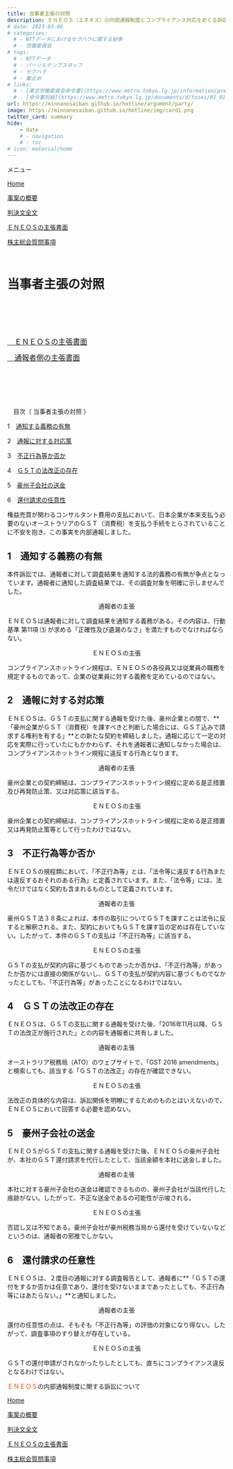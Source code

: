 ```yaml
---
title: 当事者主張の対照
description: ＥＮＥＯＳ（エネオス）の内部通報制度とコンプライアンス対応をめぐる訴訟について、公平にＥＮＥＯＳ側の主張も公表し、山田悠一郎裁判官・坂巻陽士裁判官の判決文を通じて、日本の通報窓口における透明性や調査対応を検証しています。
# date: 2023-03-06
# categories:
  # - NTTデータにおけるセクハラに関する紛争
  # - 労働委員会
# tags:
  # - NTTデータ
  # - パーソルテンプスタッフ
  # - セクハラ
  # - 雇止め
# links:
  # - [東京労働委員会命令書](https://www.metro.tokyo.lg.jp/information/press/2024/03/2024030701)
  # - [命令書別紙](https://www.metro.tokyo.lg.jp/documents/d/tosei/01_01b_02)
url: https://minnanosaiban.github.io/hotline/argument/party/
image: https://minnanosaiban.github.io/hotline/img/card1.png
twitter_card: summary
hide:
    - date
    # - navigation
    # - toc
# icon: material/home
---
```


<div class="hamburger" onclick="toggleMenu()"> <i class="fa-solid fa-bars"></i> メニュー</div>
<div id="mobileMenu" class="mobile-menu">
  <p class="mobile small doc pad1">
    <i class="fa-solid fa-house"></i> <a href="https://minnanosaiban.github.io/hotline/" class="arrow-link-small">Home</a>
  </p>
  <p class="mobile small doc pad1">
    <i class="bi bi-chevron-compact-right"></i>
    <a href="https://minnanosaiban.github.io/hotline/summary/" class="arrow-link-small">事案の概要</a>
  </p>
  <p class="mobile small doc pad1">
    <i class="bi bi-chevron-compact-right"></i>
    <a href="https://minnanosaiban.github.io/hotline/judgment/" class="arrow-link-small">判決文全文</a>
  </p>
  <p class="mobile small doc pad1">
    <i class="bi bi-chevron-compact-right"></i>
    <a href="https://minnanosaiban.github.io/hotline/argument/" class="arrow-link-small">ＥＮＥＯＳの主張書面</a>
  </p>
  <p class="mobile small doc pad1" style="margin-bottom: 0.4rem !important;">
    <i class="bi bi-chevron-compact-right"></i>
    <a href="https://minnanosaiban.github.io/hotline/summary/agm/" class="arrow-link-small">株主総会質問事項</a>
  </p>
</div>

<p style="margin: 0;">
  <a href="https://twitter.com/share?url=https://minnanosaiban.github.io/hotline/argument/party/ &text=当事者の主張 - ＥＮＥＯＳの内部通報制度に関する訴訟について"
     target="_blank" class="x-share" style="color: #FFFFFF;">
    <i class="fa-brands fa-x-twitter"></i> でシェア
  </a>
</p>

# 当事者主張の対照

<p class="link-nav" style="font-size: 1.2em; margin-top: 6.4rem !important; margin-bottom: 0.8rem !important;">
<a href="https://minnanosaiban.github.io/hotline/argument/eneos/" class="arrow-link" >
  <span class="arrow"><i class="fa-solid fa-angles-right"></i>　</span>ＥＮＥＯＳの主張書面
</a></p>
<p class="link-nav" style="font-size: 1.2em; margin-top: 0.8rem !important; margin-bottom: 6.4rem !important;">
<a href="https://minnanosaiban.github.io/eneos-saiban/argument.html" class="arrow-link" >
  <span class="arrow"><i class="fa-solid fa-angles-right"></i>　</span>通報者側の主張書面
</a></p>

<div class="mokuji" onclick="togglemokuji()"> <i id="mokuji-icon" class="fa-solid fa-sort-down"></i>　目次（ 当事者主張の対照 ）</div>
<div id="mobilemokuji" class="mobile-mokuji" style="display: block;">
  <p class="mobile small doc pad1">
     1　<a href="https://minnanosaiban.github.io/hotline/argument/#1" class="arrow-link-small">通知する義務の有無</a>
  </p>
  <p class="mobile small doc pad1">
     2　<a href="https://minnanosaiban.github.io/hotline/argument/#2" class="arrow-link-small">通報に対する対応策</a>
  </p>
  <p class="mobile small doc pad1">
     3　<a href="https://minnanosaiban.github.io/hotline/argument/#3" class="arrow-link-small">不正行為等か否か</a>
  </p>
  <p class="mobile small doc pad1">
     4　<a href="https://minnanosaiban.github.io/hotline/argument/#4" class="arrow-link-small">ＧＳＴの法改正の存在</a>
  </p>
  <p class="mobile small doc pad1">
     5　<a href="https://minnanosaiban.github.io/hotline/argument/#5" class="arrow-link-small">豪州子会社の送金</a>
  </p>
  <p class="mobile small doc pad1">
     6　<a href="https://minnanosaiban.github.io/hotline/argument/#6" class="arrow-link-small">還付請求の任意性</a>
  </p>
</div>


権益売買が関わるコンサルタント費用の支払において、日本企業が本来支払う必要のないオーストラリアのＧＳＴ（消費税）を支払う手続をとらされていることに不安を抱き、この事実を内部通報しました。

<a name="1"></a>

## 1　通知する義務の有無
本件訴訟では、通報者に対して調査結果を通知する法的義務の有無が争点となっています。通報者に通知した調査結果では、その調査対象を明確に示しませんでした。
<div class="nt-cards nt-grid cols-2" style="margin-top: 0rem !important; margin-bottom: 0rem !important;">
    <div class="nt-card">
        <div class="nt-card-content">
            <p class="card-title" style="text-align: center;">通報者の主張</p>
            <p class="card-text">ＥＮＥＯＳは通報者に対して調査結果を通知する義務がある。その内容は、行動基準 第11項 ⑶ が求める「正確性及び遺漏のなさ」を満たすものでなければならない。</p>
        </div>
    </div>
    <div class="nt-card">
        <div class="nt-card-content">
            <p class="card-title" style="text-align: center;">ＥＮＥＯＳの主張</p>
            <p class="card-text">コンプライアンスホットライン規程は、ＥＮＥＯＳの各役員又は従業員の職務を規定するものであって、企業の従業員に対する義務を定めているのではない。</p>
        </div>
    </div>
</div>

<a name="2"></a>

## 2　通報に対する対応策
ＥＮＥＯＳは、ＧＳＴの支払に関する通報を受けた後、豪州企業との間で、**「豪州企業がＧＳＴ（消費税）を課すべきと判断した場合には、ＧＳＴ込みで請求する権利を有する」**との新たな契約を締結しました。通報に応じて一定の対応を実際に行っていたにもかかわらず、それを通報者に通知しなかった場合は、コンプライアンスホットライン規程に違反する行為となります。
<div class="nt-cards nt-grid cols-2" style="margin-top: 0rem !important; margin-bottom: 0rem !important;">
    <div class="nt-card">
        <div class="nt-card-content">
            <p class="card-title" style="text-align: center;">通報者の主張</p>
            <p class="card-text">豪州企業との契約締結は、コンプライアンスホットライン規程に定める是正措置及び再発防止策、又は対応策に該当する。</p>
        </div>
    </div>
    <div class="nt-card">
        <div class="nt-card-content">
            <p class="card-title" style="text-align: center;">ＥＮＥＯＳの主張</p>
            <p class="card-text">豪州企業との契約締結は、コンプライアンスホットライン規程に定める是正措置又は再発防止策等として行ったわけではない。</p>
        </div>
    </div>
</div>

<a name="3"></a>

## 3　不正行為等か否か
ＥＮＥＯＳの規程類において、「不正行為等」とは、「法令等に違反する行為または違反するおそれのある行為」と定義されています。また、「法令等」には、法令だけではなく契約も含まれるものとして定義されています。
<div class="nt-cards nt-grid cols-2" style="margin-top: 0rem !important; margin-bottom: 0rem !important;">
    <div class="nt-card">
        <div class="nt-card-content">
            <p class="card-title" style="text-align: center;">通報者の主張</p>
            <p class="card-text">豪州ＧＳＴ法３８条によれば、本件の取引についてＧＳＴを課すことは法令に反すると解釈される。また、契約においてもＧＳＴを課す旨の定めは存在していない。したがって、本件のＧＳＴの支払は「不正行為等」に該当する。</p>
        </div>
    </div>
    <div class="nt-card">
        <div class="nt-card-content">
            <p class="card-title" style="text-align: center;">ＥＮＥＯＳの主張</p>
            <p class="card-text">ＧＳＴの支払が契約内容に基づくものであったか否かは、「不正行為等」があったか否かには直接の関係がないし、ＧＳＴの支払が契約内容に基づくものでなかったとしても、「不正行為等」があったことになるわけではない。</p>
        </div>
    </div>
</div>

<a name="4"></a>

## 4　ＧＳＴの法改正の存在
ＥＮＥＯＳは、ＧＳＴの支払に関する通報を受けた後、「2016年11月以降、ＧＳＴの法改正が施行された」との内容を通報者に共有しました。
<div class="nt-cards nt-grid cols-2" style="margin-top: 0rem !important; margin-bottom: 0rem !important;">
    <div class="nt-card">
        <div class="nt-card-content">
            <p class="card-title" style="text-align: center;">通報者の主張</p>
            <p class="card-text">オーストラリア税務局（ATO）のウェブサイトで、「GST 2016 amendments」と検索しても、該当する「ＧＳＴの法改正」の存在が確認できない。</p>
        </div>
    </div>
    <div class="nt-card">
        <div class="nt-card-content">
            <p class="card-title" style="text-align: center;">ＥＮＥＯＳの主張</p>
            <p class="card-text">法改正の具体的な内容は、訴訟関係を明瞭にするためのものとはいえないので、ＥＮＥＯＳにおいて回答する必要を認めない。</p>
        </div>
    </div>
</div>

<a name="5"></a>

## 5　豪州子会社の送金
ＥＮＥＯＳがＧＳＴの支払に関する通報を受けた後、ＥＮＥＯＳの豪州子会社が、本社のＧＳＴ還付請求を代行したとして、当該金額を本社に送金しました。
<div class="nt-cards nt-grid cols-2" style="margin-top: 0rem !important; margin-bottom: 0rem !important;">
    <div class="nt-card">
        <div class="nt-card-content">
            <p class="card-title" style="text-align: center;">通報者の主張</p>
            <p class="card-text">本社に対する豪州子会社の送金は確認できるものの、豪州子会社が当該代行した痕跡がない。したがって、不正な送金であるの可能性が示唆される。</p>
        </div>
    </div>
    <div class="nt-card">
        <div class="nt-card-content">
            <p class="card-title" style="text-align: center;">ＥＮＥＯＳの主張</p>
            <p class="card-text"> 否認し又は不知である。豪州子会社が豪州税務当局から還付を受けていないなどというのは、通報者の邪推でしかない。</p>
        </div>
    </div>
</div>

<a name="6"></a>

## 6　還付請求の任意性
ＥＮＥＯＳは、２度目の通報に対する調査報告として、通報者に**「ＧＳＴの還付をするか否かは任意であり、還付を受けないままであったとしても、不正行為等にはあたらない。」**と通知しました。
<div class="nt-cards nt-grid cols-2" style="margin-top: 0rem !important; margin-bottom: 0rem !important;">
    <div class="nt-card">
        <div class="nt-card-content">
            <p class="card-title" style="text-align: center;">通報者の主張</p>
            <p class="card-text">還付の任意性の点は、そもそも「不正行為等」の評価の対象になり得ない。したがって、調査事項のすり替えが存在している。</p>
        </div>
    </div>
    <div class="nt-card">
        <div class="nt-card-content">
            <p class="card-title" style="text-align: center;">ＥＮＥＯＳの主張</p>
            <p class="card-text">ＧＳＴの還付申請がされなかったりしたとしても、直ちにコンプライアンス違反となるわけではない。</p>
        </div>
    </div>
</div>


<p class="foot-title mobile bottom-nav" style="margin-bottom: 0.2rem !important;">
<span style="color: #e94709;">ＥＮＥＯＳ</span>の内部通報制度に関する訴訟について</p>
<p class="mobile small doc" style="margin-bottom: 0.2rem !important;">
<i class="fa-solid fa-house"></i> <a href="https://minnanosaiban.github.io/hotline/" class="arrow-link-small">Home</a></p>
<p class="mobile small doc" style="margin-bottom: 0.2rem !important;">
<i class="bi bi-chevron-compact-right"></i> <a href="https://minnanosaiban.github.io/hotline/summary/" class="arrow-link-small">事案の概要</a></p>
<p class="mobile small doc" style="margin-bottom: 0.2rem !important;">
<i class="bi bi-chevron-compact-right"></i> <a href="https://minnanosaiban.github.io/hotline/judgment/" class="arrow-link-small">判決文全文</a></p>
<p class="mobile small doc" style="margin-bottom: 0.2rem !important;">
<i class="bi bi-chevron-compact-right"></i><a href="https://minnanosaiban.github.io/hotline/argument/" class="arrow-link-small"> ＥＮＥＯＳの主張書面</a></p>
<p class="mobile small doc" style="margin-bottom: 0.8rem !important;">
<i class="bi bi-chevron-compact-right"></i> <a href="https://minnanosaiban.github.io/hotline/summary/agm/" class="arrow-link-small">株主総会質問事項</a></p>
<script>
function toggleMenu() {
  const menu = document.getElementById("mobileMenu");
  menu.style.display = (menu.style.display === "block") ? "none" : "block";
}
</script>
<script>
function togglemokuji() {
  const menu = document.getElementById("mobilemokuji");
  const icon = document.getElementById("mokuji-icon");
  const isVisible = window.getComputedStyle(menu).display !== "none";
  if (isVisible) {
    menu.style.display = "none";
    icon.classList.remove("fa-sort-down");
    icon.classList.add("fa-caret-right");
  } else {
    menu.style.display = "block";
    icon.classList.remove("fa-caret-right");
    icon.classList.add("fa-sort-down");
  }
}
</script>
